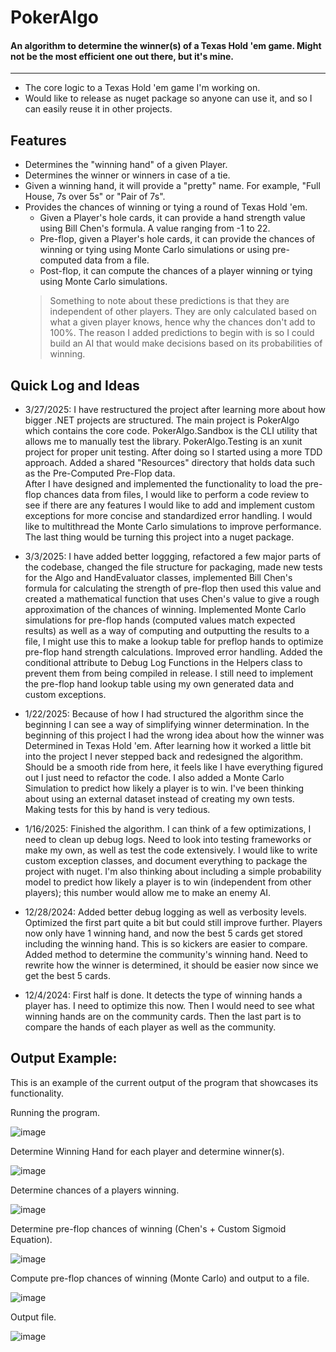# PokerAlgo
#### An algorithm to determine the winner(s) of a Texas Hold 'em game. Might not be the most efficient one out there, but it's mine.
---
- The core logic to a Texas Hold 'em game I'm working on.
- Would like to release as nuget package so anyone can use it, and so I can easily reuse it in other projects.
## Features
- Determines the "winning hand" of a given Player.  
- Determines the winner or winners in case of a tie.
- Given a winning hand, it will provide a "pretty" name. For example, "Full House, 7s over 5s" or "Pair of 7s".
- Provides the chances of winning or tying a round of Texas Hold 'em.
  - Given a Player's hole cards, it can provide a hand strength value using Bill Chen's formula. A value ranging from -1 to 22.
  - Pre-flop, given a Player's hole cards, it can provide the chances of winning or tying using Monte Carlo simulations or using pre-computed data from a file.
  - Post-flop, it can compute the chances of a player winning or tying using Monte Carlo simulations.
  > Something to note about these predictions is that they are independent of other players. They are only calculated based on what a given player knows, hence why the chances don't add to 100%. The reason I added predictions to begin with is so I could build an AI that would make decisions based on its probabilities of winning.
## Quick Log and Ideas
- 3/27/2025: I have restructured the project after learning more about how bigger .NET projects are structured. The main project is PokerAlgo which contains the core code. PokerAlgo.Sandbox is the CLI utility that allows me to manually test the library. PokerAlgo.Testing is an xunit project for proper unit testing. After doing so I started using a more TDD approach. Added a shared "Resources" directory that holds data such as the Pre-Computed Pre-Flop data.  
After I have designed and implemented the functionality to load the pre-flop chances data from files, I would like to perform a code review to see if there are any features I would like to add and implement custom exceptions for more concise and standardized error handling. I would like to multithread the Monte Carlo simulations to improve performance. The last thing would be turning this project into a nuget package.

- 3/3/2025: I have added better loggging, refactored a few major parts of the codebase, changed the file structure for packaging, made new tests for the Algo and HandEvaluator classes, implemented Bill Chen's formula for calculating the strength of pre-flop then used this value and created a mathematical function that uses Chen's value to give a rough approximation of the chances of winning. Implemented Monte Carlo simulations for pre-flop hands (computed values match expected results) as well as a way of computing and outputting the results to a file, I might use this to make a lookup table for preflop hands to optimize pre-flop hand strength calculations. Improved error handling. Added the conditional attribute to Debug Log Functions in the Helpers class to prevent them from being compiled in release. I still need to implement the pre-flop hand lookup table using my own generated data and custom exceptions.

- 1/22/2025: Because of how I had structured the algorithm since the beginning I can see a way of simplifying winner determination. In the beginning of this project I had the wrong idea about how the winner was Determined in Texas Hold 'em. After learning how it worked a little bit into the project I never stepped back and redesigned the algorithm. Should be a smooth ride from here, it feels like I have everything figured out I just need to refactor the code. I also added a Monte Carlo Simulation to predict how likely a player is to win. I've been thinking about using an external dataset instead of creating my own tests. Making tests for this by hand is very tedious.

- 1/16/2025: Finished the algorithm. I can think of a few optimizations, I need to clean up debug logs. Need to look into testing frameworks or make my own, as well as test the code extensively. I would like to write custom exception classes, and document everything to package the project with nuget. I'm also thinking about including a simple probability model to predict how likely a player is to win (independent from other players); this number would allow me to make an enemy AI.

- 12/28/2024: Added better debug logging as well as verbosity levels. Optimized the first part quite a bit but could still improve further. Players now only have 1 winning hand, and now the best 5 cards get stored including the winning hand. This is so kickers are easier to compare. Added method to determine the community's winning hand. Need to rewrite how the winner is determined, it should be easier now since we get the best 5 cards.

- 12/4/2024: First half is done. It detects the type of winning hands a player has. I need to optimize this now. Then I would need to see what winning hands are on the community cards. Then the last part is to compare the hands of each player as well as the community.

## Output Example:
This is an example of the current output of the program that showcases its functionality. 

Running the program. 

![image](https://github.com/user-attachments/assets/6556408a-5260-4d1f-b8e5-ada240a295cf)

Determine Winning Hand for each player and determine winner(s). 

![image](https://github.com/user-attachments/assets/c9a6b185-8a5f-45ee-8e0e-84173537eeaa)

Determine chances of a players winning. 

![image](https://github.com/user-attachments/assets/6d153dc1-48df-4887-94bc-948c1a67b287)

Determine pre-flop chances of winning (Chen's + Custom Sigmoid Equation). 

![image](https://github.com/user-attachments/assets/dfc50d13-2f92-41ab-9468-4133066bd520)

Compute pre-flop chances of winning (Monte Carlo) and output to a file. 

![image](https://github.com/user-attachments/assets/181576db-a0a5-4d7c-9a6b-449d24842dcd)

Output file. 

![image](https://github.com/user-attachments/assets/204f85d1-328e-41d2-beea-61167dd8ccaf)
